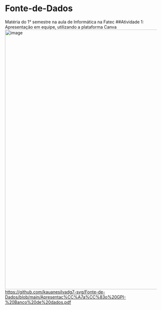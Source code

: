 # Fonte-de-Dados
Matéria do 1° semestre na aula de Informática na Fatec
##Atividade 1: Apresentação em equipe, utilizando a plataforma Canva 
<img width="1576" height="858" alt="image" src="https://github.com/user-attachments/assets/e21f7dfb-beb7-457c-9255-67d99b337038" />
https://github.com/kauanesilvadg7-svg/Fonte-de-Dados/blob/main/Apresentac%CC%A7a%CC%83o%20GPI-%20Banco%20de%20dados.pdf
